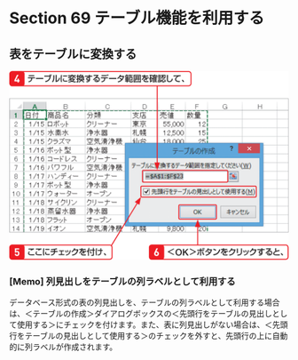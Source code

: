 # Section 69 テーブル機能を利用する

## 表をテーブルに変換する

![](002.png)

### [Memo] 列見出しをテーブルの列ラベルとして利用する

データベース形式の表の列見出しを、テーブルの列ラベルとして利用する場合は、＜テーブルの作成＞ダイアログボックスの＜先頭行をテーブルの見出しとして使用する＞にチェックを付けます。また、表に列見出しがない場合は、＜先頭行をテーブルの見出しとして使用する＞のチェックを外すと、先頭行の上に自動的に列ラベルが作成されます。
